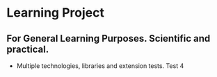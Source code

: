 # Learning Project

## For General Learning Purposes. Scientific and practical.

* Multiple technologies, libraries and extension tests. Test 4